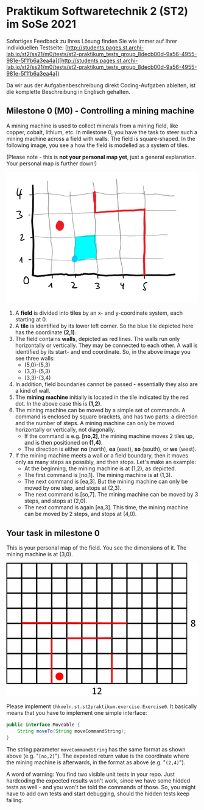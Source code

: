 # Praktikum Softwaretechnik 2 (ST2) im SoSe 2021

Sofortiges Feedback zu Ihres Lösung finden Sie wie immer auf Ihrer individuellen Testseite:
[http://students.pages.st.archi-lab.io/st2/ss21/m0/tests/st2-praktikum_tests_group_8decb00d-9a56-4955-981e-5f1fb6a3ea4a]([http://students.pages.st.archi-lab.io/st2/ss21/m0/tests/st2-praktikum_tests_group_8decb00d-9a56-4955-981e-5f1fb6a3ea4a])

Da wir aus der Aufgabenbeschreibung direkt Coding-Aufgaben ableiten, ist die komplette Beschreibung in Englisch
gehalten. 

## Milestone 0 (M0) - Controlling a mining machine

A mining machine is used to collect minerals from a mining field, like copper, cobalt, lithium, etc. 
In milestone 0, you have the task to steer such a mining machine across a field with walls.
The field is square-shaped. In the following image, you see a how the field is modelled as a 
system of tiles.

(Please note - this is **not your personal map yet**, just a general explanation. Your personal map is further down!)

![field](src/main/resources/explanation.jpg)

1. A **field** is divided into **tiles** by an x- and y-coordinate system, each starting
 at 0. 
1. A **tile** is identified by its lower left corner. So the blue tile depicted here has the coordinate **(2,1)**. 
1. The field contains **walls**, depicted as red lines. The walls run only horizontally or
    vertically. They may be connected to each other. A wall is identified by its start- and 
    end coordinate. So, in the above image you see three walls: 
    * (5,0)-(5,3)
    * (3,3)-(5,3)
    * (3,3)-(3,4)
1. In addition, field boundaries cannot be passed - essentially they also are a kind of wall.
1. The **mining machine** initially is located in the tile indicated by the red dot. In the above case this is 
    **(1,2)**.  
1. The mining machine can be moved by a simple set of commands. A command is enclosed by square brackets, and 
    has two parts: a direction and the number of steps. A mining machine can only be moved horizontally or 
    vertically, not diagonally. 
    * If the command is e.g. **[no,2]**, the mining machine moves 2 tiles up, and is then positioned 
        on **(1,4)**.
    * The direction is either **no** (north), **ea** (east), **so** (south), or **we** (west).    
1. If the mining machine meets a wall or a field boundary, then it moves only as 
    many steps as possibly, and then stops. Let's make an example: 
    * At the beginning, the mining machine is at (1,2), as depicted.
    * The first command is [no,1]. The mining machine is at (1,3). 
    * The next command is [ea,3]. But the mining machine can only be moved by one step, and stops at (2,3).
    * The next command is [so,7]. The mining machine can be moved by 3 steps, and stops at (2,0).
    * The next command is again [ea,3]. This time, the mining machine can be moved by 2 steps, and stops at (4,0).

## Your task in milestone 0

This is your personal map of the field. You see the dimensions of it. The mining machine is at (3,0).

![Grid](src/main/resources/grid.png "Grid")

Please implement `thkoeln.st.st2praktikum.exercise.Exercise0`. It basically means that you have to implement one 
simple interface: 

```java
public interface Moveable {
    String moveTo(String moveCommandString);
}
```

The string parameter `moveCommandString` has the same format as shown above (e.g. "`[no,2]`"). The expexted return
value is the coordinate where the mining machine is afterwards, in the format as above (e.g. "`(2,4)`").

A word of warning: You find two visible unit tests in your repo. Just hardcoding the expected results won't work, 
since we have some hidded tests as well - and you won't be told the commands of those. So, you might have to add
own tests and start debugging, should the hidden tests keep failing.